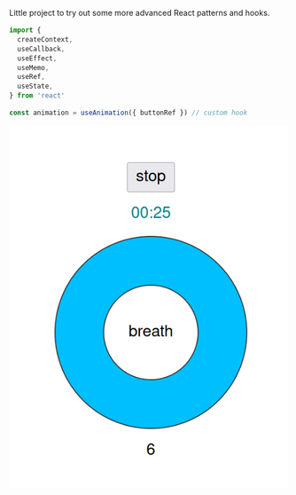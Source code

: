 Little project to try out some more advanced React patterns and hooks.

```ts
import {
  createContext,
  useCallback,
  useEffect,
  useMemo,
  useRef,
  useState,
} from 'react'
```

```ts
const animation = useAnimation({ buttonRef }) // custom hook
```

![screenshot](./img/screenhot.png)
